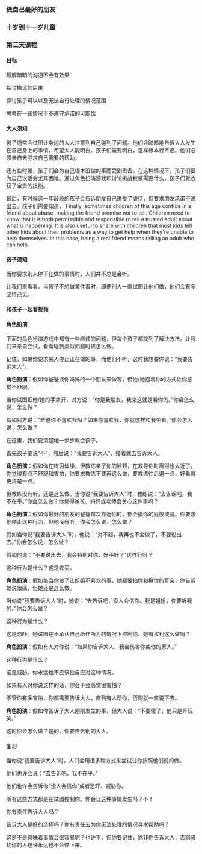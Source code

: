 ### 做自己最好的朋友

### 十岁到十一岁儿童

### 第三天课程

#### 目标

理解暗暗的沟通不会有效果

探讨撒谎的后果

探讨孩子可以以及无法自行处理的情况范围

思考在一些情况下不遵守承诺的可能性

#### 大人须知

孩子通常会试图让身边的大人注意到自己碰到了问题。他们会暗暗地告诉大人发生在自己身上的事情，希望大人能明白。孩子们需要明白，这样根本行不通。他们必须亲自去寻求自己需要的帮助。

还有些时候，孩子们会为自己根本没做的事而受到责备。在这种情况下，孩子们要为自己说话会尤其困难。通过角色扮演游戏和讨论挑战权威需要什么，孩子们就收获了宝贵的技能。

最后，有时候这一年龄段的孩子会告诉朋友自己遭受了虐待，但要求朋友承诺不说出去。孩子们需要知道，
Finally, sometimes children of this age confide in a friend about abuse, making the friend promise not to tell. Children need to know that it is both permissible and responsible to tell a trusted adult about what is happening. It is also useful to share with children that most kids tell other kids about their problems as a way to get help when they're unable to help themselves. In this case, being a real friend means telling an adult who can help.

#### 孩子须知



当你要求别人停下在做的事情时，人们并不总是会听。



让我们来看看，当孩子不想做某件事时，即便别人一直试图让他们做，他们会有多坚持己见。



#### 和孩子一起看视频



#### 角色扮演



下面的角色扮演游戏中都有一些麻烦的问题，但每个孩子都找到了解决方法。让我们来亲自尝试，看看碰到类似问题时该怎么做。



记住，如果你要求某人停止正在做的事，而他们不听，这时我想要你说：“我要告诉大人”。



**角色扮演**：假如你爸爸或你妈妈的一个朋友来做客，但他/她抱着你的方式让你感觉不舒服。



当你试图把他/她的手拿开，对方说：“你是我朋友，我来这就是看你的。”你会怎么说，怎么做？



假如对方说：“难道你不喜欢我吗？如果你喜欢我，你就这样和我坐着。”你会怎么说，怎么做？



在这里，我们要清楚地一步步教会孩子。



首先孩子要说“不”，然后说：“我要告诉大人”，接着就去告诉大人。



**角色扮演**：假如你在练习体操，但教练亲了你的脸颊，在教导你时离得也太近了，你觉得有点不舒服和害怕，你要求教练不要再这么做，要教练往后退一点，好看得更清楚一点。



但教练没有听，还是这么做。当你说“我要告诉大人”时，教练说：“去告诉吧，我不在乎。”你会怎么做？你觉得爸爸、妈妈或老师会关心这件事吗？



**角色扮演**：假如你最好的朋友的爸爸每次靠近你时，都会摸你的屁股或腿。你要求他停止这种行为，但他没有听，你会怎么说，怎么做？



假如当你说“我要告诉大人”时，他说：“对不起，我再也不会做了，不要说出去。”你会怎么说，怎么做？



假如他说：“不要说出去，我会特别对你，好不好？”这样行吗？



这种行为是什么？这是收买。



**角色扮演**：假如每当你做了让姐姐不喜欢的事，她都要掐你和揪你的耳朵，你告诉她说很痛，但她还是这么做。



当你说“我要告诉大人”时，她说：“去告诉吧，没人会信你。我是姐姐，你要听我的。”你会怎么做？



这种行为是什么？



这是恐吓。她试图在不承认自己所作所为的情况下控制你。她有权利这么做吗？



**角色扮演**：假如有人对你说：“如果你告诉大人，我会伤害你或你的家人。”



这种行为是什么？



这是威胁。你永远也不应该独自应对这种情况。



如果有人对你说这样的话，你会不会感觉很害怕？



不管你有多害怕，你都需要告诉大人，直到有人帮你，否则就一直说下去。



**角色扮演**：假如你告诉了大人刚刚发生的事，但大人说：“不要傻了，他只是开玩笑。”



这时你会怎么做？是的，你要告诉别的大人。



#### 复习



当你说“我要告诉大人”时，人们会用很多种方式来尝试让你按照他们说的做。



他们也许会说：“去告诉吧，我不在乎。”



他们也许会告诉你“没人会信你”或者恐吓、威胁你。



所有这些方式都是在试图控制你。你会让这种事情发生吗？不！



你有责任告诉大人吗？



告诉大人是好的选择吗？你有责任去为你无法处理的情况寻求帮助吗？



这是不是意味着事情会很容易呢？也许不，但你要记住，除非你告诉大人，否则骚扰你的人也许永远也不会停下来。




